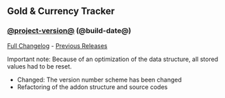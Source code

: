 ## Gold & Currency Tracker
### [@project-version@](https://github.com/diomsg-code/GoldCurrencyTracker/tree/@project-version@) (@build-date@)
[Full Changelog](https://github.com/diomsg-code/GoldCurrencyTracker/compare/1.3.3...v10) - [Previous Releases](https://github.com/diomsg-code/GoldCurrencyTracker/releases)

Important note: Because of an optimization of the data structure, all stored values had to be reset.

- Changed: The version number scheme has been changed
- Refactoring of the addon structure and source codes